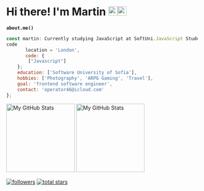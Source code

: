 # Hi there! I'm Martin <img src="https://media.giphy.com/media/hvRJCLFzcasrR4ia7z/giphy.gif" width="24px" height="24px"><img alt="JavaScript" width="24px" style="padding-right:10px;" src="https://cdn.jsdelivr.net/gh/devicons/devicon/icons/javascript/javascript-plain.svg" />

**`about.me()`** 

```javascript
const martin: Currently studying JavaScript at SoftUni.JavaScript Student @ SoftUni = {
code
       location = 'London',
       code: {
        ["Javascript"]
    };
    education: ['Software University of Sofia'],
    hobbies: ['Photography', 'ARPG Gaming', 'Travel'],
    goal: 'frontend software engineer',
    contact: 'operator46@icloud.com'
};
```

<p>
  <img height="180em" alt="My GitHub Stats" src="https://github-readme-stats.vercel.app/api?username=op46s&show_icons=true&bg_color=00000000&hide_border=true&text_color=3498db&&count_private=true&include_all_commits=true" />

  <img height="180em" alt="My GitHub Stats" src="https://github-readme-stats.vercel.app/api/top-langs/?username=op46s&langs_count=8&layout=compact&hide_border=true&bg_color=00000000&text_color=3498db&&count_private=true&include_all_commits=true" />
</p>


<p align="left">
      <a href="https://github.com/op46s?tab=followers">
         <img alt="followers" title="Follow me on Github" src="https://custom-icon-badges.demolab.com/github/followers/op46s?color=236ad3&labelColor=1155ba&style=for-the-badge&logo=person-add&label=Follow&logoColor=white"/></a>
      <a href="https://github.com/op46s?tab=repositories&sort=stargazers">
         <img alt="total stars" title="Total stars on GitHub" src="https://custom-icon-badges.demolab.com/github/stars/op46s?color=55960c&style=for-the-badge&labelColor=488207&logo=star"/></a>
   </p>
   
   
<!--
## ⚡GitHub Stats

<a href="https://github.com/op46s">
  <img height="180em" alt="My GitHub Stats" src="https://github-readme-stats.vercel.app/api?username=op46s&show_icons=true&bg_color=00000000&hide_border=true&text_color=3498db&count_private=true&include_all_commits=true" />

  <img height="180em" alt="My GitHub Stats" src="https://github-readme-stats.vercel.app/api/top-langs/?username=op46s&langs_count=6&layout=compact&hide_border=true&bg_color=00000000&text_color=3498db&count_private=true&include_all_commits=true&hide=smalltalk,shell,html,scss,css" />
</a>
-->

